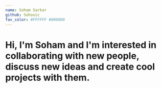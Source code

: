 ```yaml
---
name: Soham Sarkar
github: Sohoxic
fav_color: #FFFFFF #000000
---
```


# Hi, I'm Soham and I'm interested in collaborating with new people, discuss new ideas and create cool projects with them.

